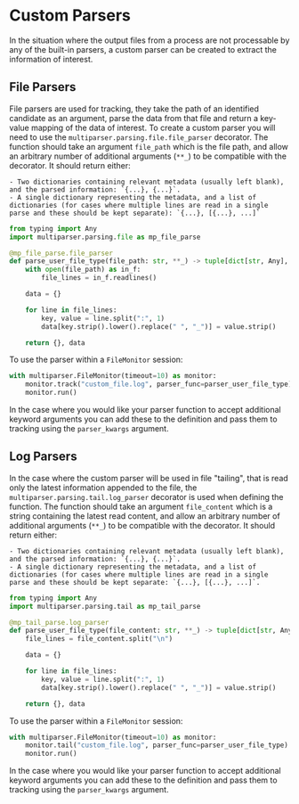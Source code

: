 # Custom Parsers

In the situation where the output files from a process are not processable by any of the built-in parsers, a custom parser can be created to extract the information of interest.

## File Parsers

File parsers are used for tracking, they take the path of an identified candidate as an argument, parse the data from that file and return a key-value mapping of the data of interest. To create a custom parser you will need to use the `multiparser.parsing.file.file_parser` decorator. The function should take an argument `file_path` which is the file path, and allow an arbitrary number of additional arguments (`**_`) to be compatible with the decorator. It should return either:

    - Two dictionaries containing relevant metadata (usually left blank), and the parsed information: `{...}, {...}`.
    - A single dictionary representing the metadata, and a list of dictionaries (for cases where multiple lines are read in a single parse and these should be kept separate): `{...}, [{...}, ...]`

```python
from typing import Any
import multiparser.parsing.file as mp_file_parse

@mp_file_parse.file_parser
def parse_user_file_type(file_path: str, **_) -> tuple[dict[str, Any], dict[str, Any]]:
    with open(file_path) as in_f:
        file_lines = in_f.readlines()

    data = {}

    for line in file_lines:
        key, value = line.split(":", 1)
        data[key.strip().lower().replace(" ", "_")] = value.strip()

    return {}, data
```

To use the parser within a `FileMonitor` session:

```python
with multiparser.FileMonitor(timeout=10) as monitor:
    monitor.track("custom_file.log", parser_func=parser_user_file_type)
    monitor.run()
```

In the case where you would like your parser function to accept additional keyword arguments you can add these
to the definition and pass them to tracking using the `parser_kwargs` argument.

## Log Parsers

In the case where the custom parser will be used in file "tailing", that is read only the latest information appended to the file, the `multiparser.parsing.tail.log_parser` decorator is used when defining the function. The function should take an argument `file_content` which is a string containing the latest read content, and allow an arbitrary number of additional arguments (`**_`) to be compatible with the decorator. It should return either:

    - Two dictionaries containing relevant metadata (usually left blank), and the parsed information: `{...}, {...}`.
    - A single dictionary representing the metadata, and a list of dictionaries (for cases where multiple lines are read in a single parse and these should be kept separate: `{...}, [{...}, ...]`.

```python
from typing import Any
import multiparser.parsing.tail as mp_tail_parse

@mp_tail_parse.log_parser
def parse_user_file_type(file_content: str, **_) -> tuple[dict[str, Any], dict[str, Any]]:
    file_lines = file_content.split("\n")

    data = {}

    for line in file_lines:
        key, value = line.split(":", 1)
        data[key.strip().lower().replace(" ", "_")] = value.strip()

    return {}, data
```

To use the parser within a `FileMonitor` session:

```python
with multiparser.FileMonitor(timeout=10) as monitor:
    monitor.tail("custom_file.log", parser_func=parser_user_file_type)
    monitor.run()
```

In the case where you would like your parser function to accept additional keyword arguments you can add these
to the definition and pass them to tracking using the `parser_kwargs` argument.
